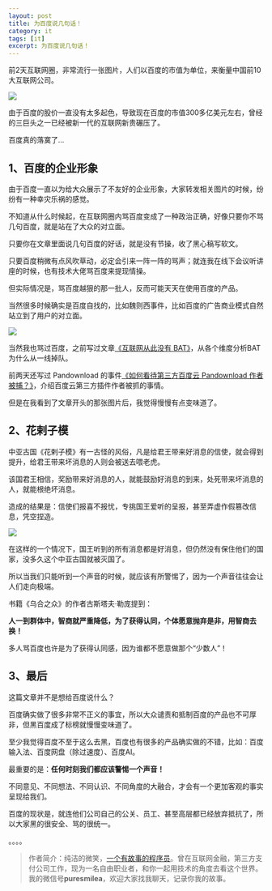 ```yaml
---
layout: post
title: 为百度说几句话！
category: it
tags: [it]
excerpt: 为百度说几句话！
---
```



前2天互联网圈，非常流行一张图片，人们以百度的市值为单位，来衡量中国前10大互联网公司。

![](http://favorites.ren/assets/images/2020/it/baidu/baidu01.jpg) 

由于百度的股价一直没有太多起色，导致现在百度的市值300多亿美元左右，曾经的三巨头之一已经被新一代的互联网新贵碾压了。

百度真的落寞了...

## 1、百度的企业形象

由于百度一直以为给大众展示了不友好的企业形象，大家转发相关图片的时候，纷纷有一种幸灾乐祸的感觉。

不知道从什么时候起，在互联网圈内骂百度变成了一种政治正确，好像只要你不骂几句百度，就是站在了大众的对立面。

只要你在文章里面说几句百度的好话，就是没有节操，收了黑心稿写软文。

只要百度稍微有点风吹草动，必定会引来一阵一阵的骂声；就连我在线下会议听讲座的时候，也有技术大佬骂百度来提现情操。

但实际情况是，骂百度越狠的那一批人，反而可能天天在使用百度的产品。

当然很多时候确实是百度自找的，比如魏则西事件，比如百度的广告商业模式自然站立到了用户的对立面。

![](http://favorites.ren/assets/images/2020/it/baidu/baidu02.jpg) 

当然我也骂过百度，之前写过文章[《互联网从此没有 BAT》](https://mp.weixin.qq.com/s/KNgiz8bMdFMLY-LOYlMoAQ)，从各个维度分析BAT为什么从一线掉队。

前两天还写过 Pandownload 的事件[《如何看待第三方百度云 Pandownload 作者被捕？》](https://mp.weixin.qq.com/s/TikTCbXk_NpwBy7Bg6t2uw)，介绍百度云第三方插件作者被抓的事情。

但是在我看到了文章开头的那张图片后，我觉得慢慢有点变味道了。

## 2、花剌子模

中亚古国《花剌子模》有一古怪的风俗，凡是给君王带来好消息的信使，就会得到提升，给君王带来坏消息的人则会被送去喂老虎。

该国君王相信，奖励带来好消息的人，就能鼓励好消息的到来，处死带来坏消息的人，就能根绝坏消息。

造成的结果是：信使们报喜不报忧，专挑国王爱听的呈报，甚至弄虚作假篡改信息，凭空捏造。

![](http://favorites.ren/assets/images/2020/it/baidu/baidu03.jpg) 

在这样的一个情况下，国王听到的所有消息都是好消息，但仍然没有保住他们的国家，没多久这个中亚古国就被灭国了。

所以当我们只能听到一个声音的时候，就应该有所警惕了，因为一个声音往往会让人们走向极端。

书籍《乌合之众》的作者古斯塔夫·勒庞提到：

**人一到群体中，智商就严重降低，为了获得认同，个体愿意抛弃是非，用智商去换！**

多人骂百度也许是为了获得认同感，因为谁都不愿意做那个“少数人”！


## 3、最后

这篇文章并不是想给百度说什么？

百度确实做了很多非常不正义的事宜，所以大众谴责和抵制百度的产品也不可厚非，但黑百度成了标榜就慢慢变味道了。

至少我觉得百度不至于这么去黑，百度也有很多的产品确实做的不错，比如：百度输入法、百度网盘（除过速度）、百度AI。

最重要的是：**任何时刻我们都应该警惕一个声音！**

不同意见、不同想法、不同认识、不同角度的大融合，才会有一个更加客观的事实呈现给我们。

百度的现状是，就连他们公司自己的公关、员工、甚至高层都已经放弃抵抗了，所以大家黑的很安全、骂的很统一。

。。。。


>作者简介：纯洁的微笑，[一个有故事的程序员](http://www.ityouknow.com/life/2020/03/25/fengkou-10year.html)。曾在互联网金融，第三方支付公司工作，现为一名自由职业者，和你一起用技术的角度去看这个世界。我的微信号**puresmilea**，欢迎大家找我聊天，记录你我的故事。
